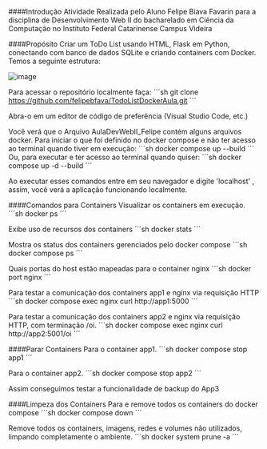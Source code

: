 ####Introdução
Atividade Realizada pelo Aluno Felipe Biava Favarin para a disciplina de Desenvolvimento Web II do bacharelado em Ciência da Computação no Instituto Federal Catarinense Campus Videira

####Propósito
Criar um ToDo List usando HTML, Flask em Python, conectando com banco de dados SQLite e criando containers com Docker.
Temos a seguinte estrutura:

![image](https://github.com/user-attachments/assets/0b6d1ba5-b5a4-48d9-be42-6b780cc33c07)


Para acessar o repositório localmente faça:
´´´sh
git clone https://github.com/felipebfava/TodoListDockerAula.git
´´´

Abra-o em um editor de código de preferência (Visual Studio Code, etc.)

Você verá que o Arquivo AulaDevWebII_Felipe contém alguns arquivos docker.
Para iniciar o que foi definido no docker compose e não ter acesso ao terminal quando tiver em execução:
´´´sh
docker compose up --build
´´´
Ou, para executar e ter acesso ao terminal quando quiser:
´´´sh
docker compose up -d --build
´´´

Ao executar esses comandos entre em seu navegador e digite 'localhost' , assim, você verá a aplicação funcionando localmente.

####Comandos para Containers
Visualizar os containers em execução.
´´´sh
docker ps
´´´

Exibe uso de recursos dos containers
´´´sh
docker stats
´´´

Mostra os status dos containers gerenciados pelo docker compose
´´´sh
docker compose ps
´´´

Quais portas do host estão mapeadas para o container nginx
´´´sh
docker port nginx
´´´

Para testar a comunicação dos containers app1 e nginx via requisição HTTP
´´´sh
docker compose exec nginx curl http://app1:5000
´´´

Para testar a comunicação dos containers app2 e nginx via requisição HTTP, com terminação /oi.
´´´sh
docker compose exec nginx curl http://app2:5001/oi
´´´

####Parar Containers
Para o container app1.
´´´sh
docker compose stop app1
´´´

Para o container app2.
´´´sh
docker compose stop app2
´´´

Assim conseguimos testar a funcionalidade de backup do App3

####Limpeza dos Containers
Para e remove todos os containers do docker compose
´´´sh
docker compose down
´´´

Remove todos os containers, imagens, redes e volumes não utilizados, limpando completamente o ambiente.
´´´sh
docker system prune -a
´´´

